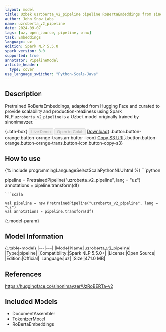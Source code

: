 ```yaml
---
layout: model
title: Uzbek uzroberta_v2_pipeline pipeline RoBertaEmbeddings from sinonimayzer
author: John Snow Labs
name: uzroberta_v2_pipeline
date: 2024-09-07
tags: [uz, open_source, pipeline, onnx]
task: Embeddings
language: uz
edition: Spark NLP 5.5.0
spark_version: 3.0
supported: true
annotator: PipelineModel
article_header:
  type: cover
use_language_switcher: "Python-Scala-Java"
---
```


## Description

Pretrained RoBertaEmbeddings, adapted from Hugging Face and curated to provide scalability and production-readiness using Spark NLP.`uzroberta_v2_pipeline` is a Uzbek model originally trained by sinonimayzer.

{:.btn-box}
<button class="button button-orange" disabled>Live Demo</button>
<button class="button button-orange" disabled>Open in Colab</button>
[Download](https://s3.amazonaws.com/auxdata.johnsnowlabs.com/public/models/uzroberta_v2_pipeline_uz_5.5.0_3.0_1725716493833.zip){:.button.button-orange.button-orange-trans.arr.button-icon}
[Copy S3 URI](s3://auxdata.johnsnowlabs.com/public/models/uzroberta_v2_pipeline_uz_5.5.0_3.0_1725716493833.zip){:.button.button-orange.button-orange-trans.button-icon.button-copy-s3}

## How to use



<div class="tabs-box" markdown="1">
{% include programmingLanguageSelectScalaPythonNLU.html %}
```python

pipeline = PretrainedPipeline("uzroberta_v2_pipeline", lang = "uz")
annotations =  pipeline.transform(df)   

```
```scala

val pipeline = new PretrainedPipeline("uzroberta_v2_pipeline", lang = "uz")
val annotations = pipeline.transform(df)

```
</div>

{:.model-param}
## Model Information

{:.table-model}
|---|---|
|Model Name:|uzroberta_v2_pipeline|
|Type:|pipeline|
|Compatibility:|Spark NLP 5.5.0+|
|License:|Open Source|
|Edition:|Official|
|Language:|uz|
|Size:|471.0 MB|

## References

https://huggingface.co/sinonimayzer/UzRoBERTa-v2

## Included Models

- DocumentAssembler
- TokenizerModel
- RoBertaEmbeddings